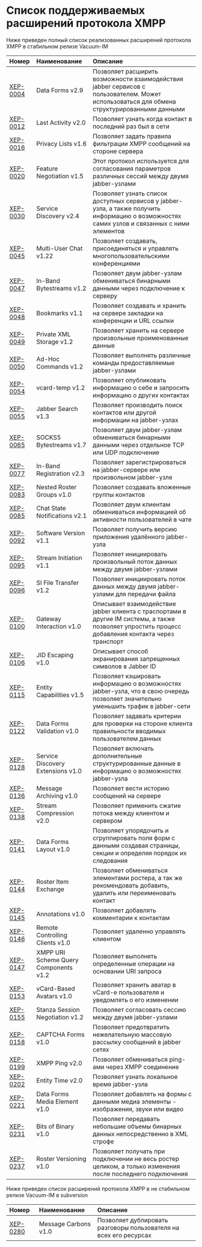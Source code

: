 # Список поддерживаемых расширений протокола XMPP #

Ниже приведен полный список реализованных расширений протокола XMPP в стабильном релизе Vacuum-IM

| **Номер** | **Наименование** | **Описание** |
|:----------|:-----------------|:-------------|
|<a href='http://xmpp.org/extensions/xep-0004.html'>XEP-0004</a> |Data Forms v2.9   |Позволяет расширить возможности взаимодействия jabber сервисов с пользователем. Может использоваться для обмена структурированными данными |
|<a href='http://xmpp.org/extensions/xep-0012.html'>XEP-0012</a> |Last Activity v2.0 |Позволяет узнать когда контакт в последний раз был в сети |
|<a href='http://xmpp.org/extensions/xep-0016.html'>XEP-0016</a> |Privacy Lists v1.6 |Позволяет задать правила фильтрации XMPP сообщений на стороне сервера |
|<a href='http://xmpp.org/extensions/xep-0020.html'>XEP-0020</a> |Feature Negotiation v1.5 |Этот протокол используется для согласования параметров различных сессий между двумя jabber-узлами |
|<a href='http://xmpp.org/extensions/xep-0030.html'>XEP-0030</a> |Service Discovery v2.4 |Позволяет узнать список доступных сервисов у jabber-узла, а также получить информацию о возможностях самих узлов и связанных с ними элементов |
|<a href='http://xmpp.org/extensions/xep-0045.html'>XEP-0045</a> |Multi-User Chat v1.22 |Позволяет создавать, присоединяться и управлять многопользовательскими конференциями |
|<a href='http://xmpp.org/extensions/xep-0047.html'>XEP-0047</a> |In-Band Bytestreams v1.2 |Позволяет двум jabber-узлам обмениваться бинарными данными через подключение к серверу |
|<a href='http://xmpp.org/extensions/xep-0048.html'>XEP-0048</a> |Bookmarks v1.1    |Позволяет создавать и хранить на сервере закладки на конференции и URL ссылки |
|<a href='http://xmpp.org/extensions/xep-0049.html'>XEP-0049</a> |Private XML Storage v1.2 |Позволяет хранить на сервере произвольные проименованные данные |
|<a href='http://xmpp.org/extensions/xep-0050.html'>XEP-0050</a> |Ad-Hoc Commands v1.2 |Позволяет выполнять различные команды предоставляемые jabber-узлами |
|<a href='http://xmpp.org/extensions/xep-0054.html'>XEP-0054</a> |vcard-temp v1.2   |Позволяет опубликовать информацию о себе и запросить информацию о других контактах |
|<a href='http://xmpp.org/extensions/xep-0055.html'>XEP-0055</a> |Jabber Search v1.3 |Позволяет производить поиск контактов или другой информации на jabber-узлах |
|<a href='http://xmpp.org/extensions/xep-0065.html'>XEP-0065</a> |SOCKS5 Bytestreams v1.7 |Позволяет двум jabber-узлам обмениваться бинарными данными через отдельное TCP или UDP подключение |
|<a href='http://xmpp.org/extensions/xep-0077.html'>XEP-0077</a> |In-Band Registration v2.3 |Позволяет зарегистрироваться на jabber-сервере или произвольном jabber-узле |
|<a href='http://xmpp.org/extensions/xep-0083.html'>XEP-0083</a> |Nested Roster Groups v1.0 |Позволяет создавать вложенные группы контактов |
|<a href='http://xmpp.org/extensions/xep-0085.html'>XEP-0085</a> |Chat State Notifications v2.1 |Позволяет двум клиентам обмениваться информацией об активности пользователей в чате |
|<a href='http://xmpp.org/extensions/xep-0092.html'>XEP-0092</a> |Software Version v1.1 |Позволяет получить версию приложения удалённого jabber-узла |
|<a href='http://xmpp.org/extensions/xep-0095.html'>XEP-0095</a> |Stream Initiation v1.1 |Позволяет инициировать произвольный поток данных между двумя jabber-узлами |
|<a href='http://xmpp.org/extensions/xep-0096.html'>XEP-0096</a> |SI File Transfer v1.2 |Позволяет инициировать поток данных между двумя jabber-узлами для передачи файла |
|<a href='http://xmpp.org/extensions/xep-0100.html'>XEP-0100</a> |Gateway Interaction v1.0 |Описывает взаимодействие jabber клиента с траспортами в другие IM системы, а также позволяет упростить процесс добавления контакта через транспорт |
|<a href='http://xmpp.org/extensions/xep-0106.html'>XEP-0106</a> |JID Escaping v1.0 |Описывает способ экранирования запрещенных символов в Jabber ID |
|<a href='http://xmpp.org/extensions/xep-0115.html'>XEP-0115</a> |Entity Capabilities v1.5 |Позволяет кэшировать информацию о возможностях jabber-узла, что в свою очередь позволяет значительно уменьшить трафик в jabber-сети |
|<a href='http://xmpp.org/extensions/xep-0122.html'>XEP-0122</a> |Data Forms Validation v1.0 |Позволяет задавать критерии для проверки на стороне клиента правильности вводимых пользователем данных |
|<a href='http://xmpp.org/extensions/xep-0128.html'>XEP-0128</a> |Service Discovery Extensions v1.0 |Позволяет включать дополнительные структурированные данные в информацию о возможностях jabber-узла |
|<a href='http://xmpp.org/extensions/xep-0136.html'>XEP-0136</a> |Message Archiving v1.0 |Позволяет вести историю сообщений на сервере |
|<a href='http://xmpp.org/extensions/xep-0138.html'>XEP-0138</a> |Stream Compression v2.0 |Позволяет применить сжатие потока между клиентом и сервером |
|<a href='http://xmpp.org/extensions/xep-0141.html'>XEP-0141</a> |Data Forms Layout v1.0 |Позволяет упорядочить и сгруппировать поля форм с данными создавая страницы, секции и определяя порядок их следования |
|<a href='http://xmpp.org/extensions/xep-0144.html'>XEP-0144</a> |Roster Item Exchange |Позволяет обмениваться элементами ростера, а так же рекомендовать добавить, удалить или переименовать контакт |
|<a href='http://xmpp.org/extensions/xep-0145.html'>XEP-0145</a> |Annotations v1.0  |Позволяет добавлять комментарии к контактам |
|<a href='http://xmpp.org/extensions/xep-0146.html'>XEP-0146</a> |Remote Controlling Clients v1.0 |Позволяет удаленно управлять клиентом |
|<a href='http://xmpp.org/extensions/xep-0147.html'>XEP-0147</a> |XMPP URI Scheme Query Components v1.2 |Позволяет выполнять определенные операции на основании URI запроса |
|<a href='http://xmpp.org/extensions/xep-0153.html'>XEP-0153</a> |vCard-Based Avatars v1.0 |Позволяет хранить аватар в vCard-е пользователя и уведомлять о его изменении |
|<a href='http://xmpp.org/extensions/xep-0155.html'>XEP-0155</a> |Stanza Session Negotiation v1.2 |Позволяет согласовать сессию между двумя jabber-узлами |
|<a href='http://xmpp.org/extensions/xep-0158.html'>XEP-0158</a> |CAPTCHA Forms v1.0 |Позволяет предотвратить нежелательную массовую рассылку сообщений в jabber сетях |
|<a href='http://xmpp.org/extensions/xep-0199.html'>XEP-0199</a> |XMPP Ping v2.0    |Позволяет обмениваться ping-ами через XMPP соединение |
|<a href='http://xmpp.org/extensions/xep-0202.html'>XEP-0202</a> |Entity Time v2.0  |Позволяет узнать локальное время jabber-узла |
|<a href='http://xmpp.org/extensions/xep-0221.html'>XEP-0221</a> |Data Forms Media Element v1.0 |Позволяет добавлять на формы с данными медиа элементы - изображения, звуки или видео |
|<a href='http://xmpp.org/extensions/xep-0231.html'>XEP-0231</a> |Bits of Binary v1.0 |Позволяет передавать небольшие объемы бинарных данных непосредственно в XML строфе |
|<a href='http://xmpp.org/extensions/xep-0237.html'>XEP-0237</a> |Roster Versioning v1.0 |Позволяет получать при подключении не весь ростер целиком, а только изменения после последнего подключения |

Ниже приведен список расширений протокола XMPP в не стабильном релизе Vacuum-IM в subversion

| **Номер** | **Наименование** | **Описание** |
|:----------|:-----------------|:-------------|
|<a href='http://xmpp.org/extensions/xep-0280.html'>XEP-0280</a> |Message Carbons v1.0 |Позволяет дублировать разговоры пользователя на всех его ресурсах |
